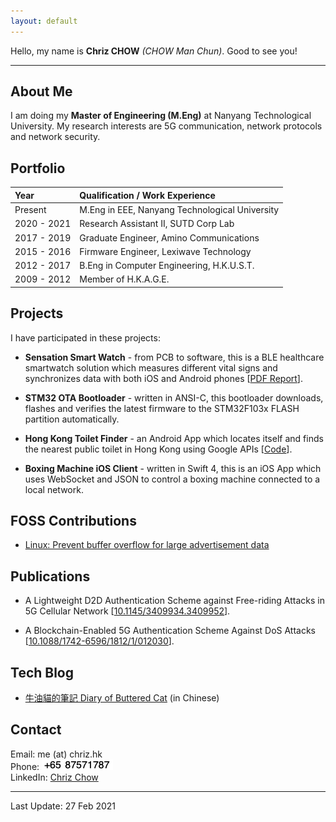 ```yaml
---
layout: default
---
```


Hello, my name is **Chriz CHOW** _(CHOW Man Chun)_. Good to see you!

* * *

## About Me

I am doing my **Master of Engineering (M.Eng)** at Nanyang Technological University. My research interests are 5G communication, network protocols and network security.


## Portfolio

| Year        | Qualification / Work Experience                 |
|:------------|:------------------------------------------------|
| Present     | M.Eng in EEE, Nanyang Technological University  |
| 2020 - 2021 | Research Assistant II, SUTD Corp Lab            |
| 2017 - 2019 | Graduate Engineer, Amino Communications         |
| 2015 - 2016 | Firmware Engineer, Lexiwave Technology          |
| 2012 - 2017 | B.Eng in Computer Engineering, H.K.U.S.T.       |
| 2009 - 2012 | Member of H.K.A.G.E.                            |


## Projects

I have participated in these projects:

* **Sensation Smart Watch** - from PCB to software, this is a BLE healthcare smartwatch solution which measures different vital signs and synchronizes data with both iOS and Android phones [[PDF Report](files/final.YJ1-16_mcchow.pdf)]. 

* **STM32 OTA Bootloader** - written in ANSI-C, this bootloader downloads, flashes and verifies the latest firmware to the STM32F103x FLASH partition automatically.

* **Hong Kong Toilet Finder** - an Android App which locates itself and finds the nearest public toilet in Hong Kong using Google APIs [[Code](https://github.com/cmcvista/HKToilet)].

* **Boxing Machine iOS Client** - written in Swift 4, this is an iOS App which uses WebSocket and JSON to control a boxing machine connected to a local network.


## FOSS Contributions

* [Linux: Prevent buffer overflow for large advertisement data](https://git.kernel.org/pub/scm/linux/kernel/git/torvalds/linux.git/commit/?id=ee6493462f74013c6f365429401b716500aff838)

## Publications

* A Lightweight D2D Authentication Scheme against Free-riding Attacks in 5G Cellular Network [[10.1145/3409934.3409952](https://doi.org/10.1145/3409934.3409952)].

* A Blockchain-Enabled 5G Authentication Scheme Against DoS Attacks [[10.1088/1742-6596/1812/1/012030](https://doi.org/10.1088/1742-6596/1812/1/012030)].

## Tech Blog

* [牛油貓的筆記 Diary of Buttered Cat](https://cat.chriz.hk) (in Chinese)

## Contact

Email: me (at) chriz.hk <br />
Phone: ![Number](img/number.png) <br />
LinkedIn: [Chriz Chow](https://www.linkedin.com/in/chrizchow)

* * *

Last Update: 27 Feb 2021
